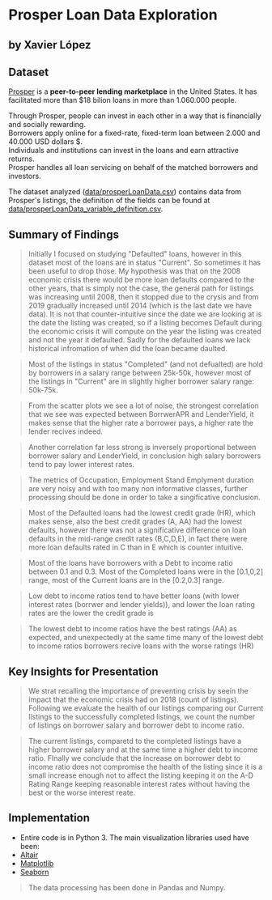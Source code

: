 # Prosper Loan Data Exploration
## by Xavier López


## Dataset

[Prosper](https://www.prosper.com/) is a **peer-to-peer lending marketplace** in the United States. It has facilitated more than \$18 bilion loans in more than 1.060.000 people.

Through Prosper, people can invest in each other in a way that is financially and socially rewarding.  
Borrowers apply online for a fixed-rate, fixed-term loan between 2.000 and  40.000 USD dollars \$.  
Individuals and institutions can invest in the loans and earn attractive returns.  
Prosper handles all loan servicing on behalf of the matched borrowers and investors.

The dataset analyzed ([data/prosperLoanData.csv](https://github.com/xavierlopeze/Prosper-Loan-Data-Analysis/blob/master/data/prosperLoanData.csv)) contains data from Prosper's listings, the definition of the fields can be found at [data/prosperLoanData_variable_definition.csv](https://github.com/xavierlopeze/Prosper-Loan-Data-Analysis/blob/master/data/prosperLoanData_variable_definition.csv).

## Summary of Findings

>Initially I focused on studying "Defaulted" loans, however in this dataset most of the loans are in status "Current". So sometimes it has been useful to drop those.
My hypothesis was that on the 2008 economic crisis there would be more loan defaults compared to the other years, that is simply not the case, the general path for listings was increasing until 2008, then it stopped due to the crysis and from 2019 gradually increased until 2014 (which is the last date we have data). It is not that counter-intuitive since the date we are looking at is the date the listing was created, so if a listing becomes Default during the economic crisis it will compute on the year the listing was created and not the year it defaulted. Sadly for the defaulted loans we lack historical infromation of when did the loan became daulted.

> Most of the listings in status "Completed" (and not defualted) are hold by borrowers in a salary range between 25k-50k, however most of the listings in "Current" are in slightly higher borrower salary range: 50k-75k.

>From the scatter plots we see a lot of noise, the strongest correlation that we see was expected between BorrwerAPR and LenderYield, it makes sense that the higher rate a borrower pays, a higher rate the lender recives indeed. 

>Another correlation far less strong is inversely proportional between borrower salary and LenderYield, in conclusion high salary borrowers tend to pay lower interest rates.

>The metrics of Occupation, Employment Stand Emplyment duration are very noisy and with too many non informative classes, further processing should be done in order to take a singificative conclusion.

> Most of the Defaulted loans had the lowest credit grade (HR), which makes sense, also the best credit grades (A, AA) had the lowest defaults, however there was not a significative difference on loan defaults in the mid-range credit rates (B,C,D,E), in fact there were more loan defaults rated in C than in E which is counter intuitive.

> Most of the loans have borrowers with a Debt to income ratio between 0.1 and 0.3. Most of the Completed loans were in the [0.1,0,2] range, most of the Current loans are in the [0.2,0.3] range.

>Low debt to income ratios tend to have better loans (with lower interest rates (borrwer and lender yields)), and lower the loan rating rates are the lower the credit grade is

>The lowest debt to income ratios have the best ratings (AA) as expected, and unexpectedly at the same time many of the lowest debt to income ratios borrowers recive loans with the worse ratings (HR)

## Key Insights for Presentation

> We strat recalling the importance of preventing crisis by seein the impact that the economic crisis had on 2018 (count of listings).
> Following we evaluate the health of our listings comparing our Current listings to the successfully completed listings, we count the number of listings on borrower salary and borrower debt to income ratio.

> The current listings, comparetd to the completed listings have a higher borrower salary and at the same time a higher debt to income ratio.
> FInally we conclude that the increase on borrower debt to income ratio does not compromise the health of the listing since it is a small increase enough not to affect the listing keeping it on the A-D Rating Range keeping reasonable interest rates without having the best or the worse interest reate.



## Implementation
- Entire code is in Python 3.
The main visualization libraries used have been:
- [Altair](https://altair-viz.github.io/)
- [Matplotlib](https://matplotlib.org/)
- [Seaborn](https://seaborn.pydata.org/)

>The data processing has been done in Pandas and Numpy.
